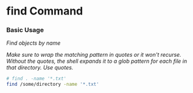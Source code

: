 # find Command

### Basic Usage

_Find objects by name_

_Make sure to wrap the matching pattern in quotes or it won't recurse. Without the quotes, the shell expands it to a glob pattern for each file in that directory. Use quotes._

```bash
# find . -name '*.txt'
find /some/directory -name '*.txt'
```
